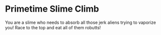 # Primetime Slime Climb
You are a slime who needs to absorb all those jerk aliens trying to vaporize you! Race to the top and eat all of them robutts!
